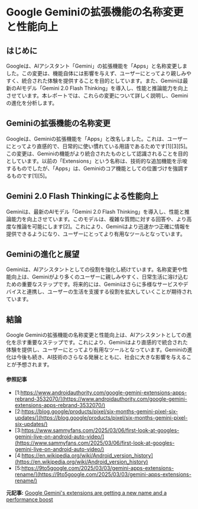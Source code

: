 # Google Geminiの拡張機能の名称変更と性能向上

## はじめに

Googleは、AIアシスタント「Gemini」の拡張機能を「Apps」と名称変更しました。この変更は、機能自体には影響を与えず、ユーザーにとってより親しみやすく、統合された体験を提供することを目的としています。また、Geminiは最新のAIモデル「Gemini 2.0 Flash Thinking」を導入し、性能と推論能力を向上させています。本レポートでは、これらの変更について詳しく説明し、Geminiの進化を分析します。

## Geminiの拡張機能の名称変更

Googleは、Geminiの拡張機能を「Apps」と改名しました。これは、ユーザーにとってより直感的で、日常的に使い慣れている用語であるためです[1][3][5]。この変更は、Geminiの機能がより統合されたものとして認識されることを目的としています。以前の「Extensions」という名称は、技術的な追加機能を示唆するものでしたが、「Apps」は、Geminiのコア機能としての位置づけを強調するものです[1][5]。

## Gemini 2.0 Flash Thinkingによる性能向上

Geminiは、最新のAIモデル「Gemini 2.0 Flash Thinking」を導入し、性能と推論能力を向上させています。このモデルは、複雑な質問に対する回答や、より高度な推論を可能にします[2]。これにより、Geminiはより迅速かつ正確に情報を提供できるようになり、ユーザーにとってより有用なツールとなっています。

## Geminiの進化と展望

Geminiは、AIアシスタントとしての役割を強化し続けています。名称変更や性能向上は、Geminiがより多くのユーザーに親しみやすく、日常生活に溶け込むための重要なステップです。将来的には、Geminiはさらに多様なサービスやデバイスと連携し、ユーザーの生活を支援する役割を拡大していくことが期待されています。

## 結論

Google Geminiの拡張機能の名称変更と性能向上は、AIアシスタントとしての進化を示す重要なステップです。これにより、Geminiはより直感的で統合された体験を提供し、ユーザーにとってより有用なツールとなっています。Geminiの進化は今後も続き、AI技術のさらなる発展とともに、社会に大きな影響を与えることが予想されます。

#### 参照記事
- [1:https://www.androidauthority.com/google-gemini-extensions-apps-rebrand-3532070/](https://www.androidauthority.com/google-gemini-extensions-apps-rebrand-3532070/)
- [2:https://blog.google/products/pixel/six-months-gemini-pixel-six-updates/](https://blog.google/products/pixel/six-months-gemini-pixel-six-updates/)
- [3:https://www.sammyfans.com/2025/03/06/first-look-at-googles-gemini-live-on-android-auto-video/](https://www.sammyfans.com/2025/03/06/first-look-at-googles-gemini-live-on-android-auto-video/)
- [4:https://en.wikipedia.org/wiki/Android_version_history](https://en.wikipedia.org/wiki/Android_version_history)
- [5:https://9to5google.com/2025/03/03/gemini-apps-extensions-rename/](https://9to5google.com/2025/03/03/gemini-apps-extensions-rename/)


**元記事:** [Google Gemini's extensions are getting a new name and a performance boost](https://www.androidpolice.com/google-gemini-extensions-rename-apps-2-0-flash/)